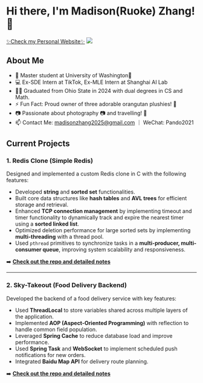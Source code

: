 # Hi there, I'm Madison(Ruoke) Zhang! 👋
[✨Check my Personal Website✨](https://ruokezhang.github.io/)
![](https://komarev.com/ghpvc/?username=RuokeZhang&color=green)
## About Me

- 🔭 Master student at University of Washington💜
- 💻 Ex-SDE Intern at TikTok, Ex-MLE Intern at Shanghai AI Lab
- 🧑‍🎓 Graduated from Ohio State in 2024 with dual degrees in CS and Math.
- ⚡ Fun Fact: Proud owner of three adorable orangutan plushies! 🦧
- 📷 Passionate about photography 📷 and travelling! 🌄
- 📫 Contact Me: [madisonzhang2025@gmail.com](mailto:madisonzhang2025@gmail.com) ｜ WeChat: Pando2021
## Current Projects

### 1. Redis Clone (Simple Redis)
Designed and implemented a custom Redis clone in C with the following features:
- Developed **string** and **sorted set** functionalities.
- Built core data structures like **hash tables** and **AVL trees** for efficient storage and retrieval.
- Enhanced **TCP connection management** by implementing timeout and timer functionality to dynamically track and expire the nearest timer using a **sorted linked list**.
- Optimized deletion performance for large sorted sets by implementing **multi-threading** with a thread pool.
- Used `pthread` primitives to synchronize tasks in a **multi-producer, multi-consumer queue**, improving system scalability and responsiveness.

➡️ **[Check out the repo and detailed notes](https://github.com/RuokeZhang/Redis-On-C)**

---

### 2. Sky-Takeout (Food Delivery Backend)
Developed the backend of a food delivery service with key features:
- Used **ThreadLocal** to store variables shared across multiple layers of the application.
- Implemented **AOP (Aspect-Oriented Programming)** with reflection to handle common field population.
- Leveraged **Spring Cache** to reduce database load and improve performance.
- Used **Spring Task** and **WebSocket** to implement scheduled push notifications for new orders.
- Integrated **Baidu Map API** for delivery route planning.

➡️ **[Check out the repo and detailed notes](https://github.com/RuokeZhang/sky-takeout)**



